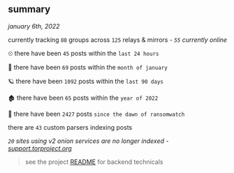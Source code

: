 
## summary
_january 6th, 2022_

currently tracking `88` groups across `125` relays & mirrors - _`55` currently online_

⏲ there have been `45` posts within the `last 24 hours`

🦈 there have been `69` posts within the `month of january`

🪐 there have been `1092` posts within the `last 90 days`

🏚 there have been `65` posts within the `year of 2022`

🦕 there have been `2427` posts `since the dawn of ransomwatch`

there are `43` custom parsers indexing posts

_`20` sites using v2 onion services are no longer indexed - [support.torproject.org](https://support.torproject.org/onionservices/v2-deprecation/)_

> see the project [README](https://github.com/thetanz/ransomwatch#ransomwatch--) for backend technicals
